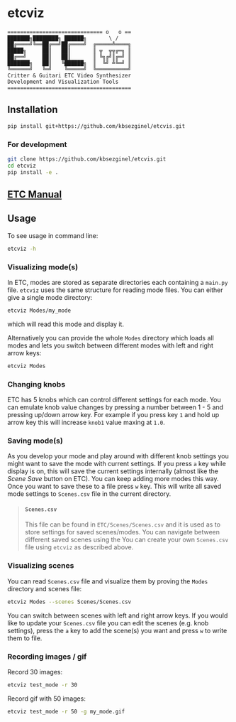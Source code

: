 # etcviz
```
============================== o   o ==
███████╗████████╗ ██████╗       \ /
██╔════╝╚══██╔══╝██╔════╝  ╔═════╩════╗
█████╗     ██║   ██║       ║ ╦  ╦╦╔═╗ ║
██╔══╝     ██║   ██║       ║ ╚╗╔╝║╔═╝ ║
███████╗   ██║   ╚██████╗  ║  ╚╝ ╩╚═╝ ║
╚══════╝   ╚═╝    ╚═════╝  ╚══════════╝
Critter & Guitari ETC Video Synthesizer
Development and Visualization Tools
=======================================
```

## Installation
```bash
pip install git+https://github.com/kbsezginel/etcvis.git
```

### For development
```bash
git clone https://github.com/kbsezginel/etcvis.git
cd etcviz
pip install -e .
```

## [ETC Manual](https://critterandguitari.github.io/ETC_Manual/)

## Usage
To see usage in command line:
```bash
etcviz -h
```

### Visualizing mode(s)
In ETC, modes are stored as separate directories each containing a `main.py` file.
`etcviz` uses the same structure for reading mode files.
You can either give a single mode directory:
```bash
etcviz Modes/my_mode
```
which will read this mode and display it.

Alternatively you can provide the whole `Modes` directory which loads all modes and lets you switch between different modes with left and right arrow keys:
```bash
etcviz Modes
```
### Changing knobs
ETC has 5 knobs which can control different settings for each mode.
You can emulate knob value changes by pressing a number between 1 - 5 and pressing up/down arrow key. For example if you press key `1` and hold up arrow key this will increase `knob1` value maxing at `1.0`.

### Saving mode(s)
As you develop your mode and play around with different knob settings you might want to save the mode with current settings. If you press `a` key while display is on, this will save the current settings internally (almost like the *Scene Save* button on ETC). You can keep adding more modes this way. Once you want to save these to a file press `w` key. This will write all saved mode settings to `Scenes.csv` file in the current directory.

> #### `Scenes.csv`
> This file can be found in `ETC/Scenes/Scenes.csv` and it is used as to store settings for saved scenes/modes. You can navigate between different saved scenes using the  You can create your own `Scenes.csv` file using `etcviz` as described above.

### Visualizing scenes
You can read `Scenes.csv` file and visualize them by proving the `Modes` directory and scenes file:
```bash
etcviz Modes --scenes Scenes/Scenes.csv
```
You can switch between scenes with left and right arrow keys.
If you would like to update your `Scenes.csv` file you can edit the scenes (e.g. knob settings), press the `a` key to add the scene(s) you want and press `w` to write them to file.

### Recording images / gif
Record 30 images:
```bash
etcviz test_mode -r 30
```
Record gif with 50 images:
```bash
etcviz test_mode -r 50 -g my_mode.gif
```
